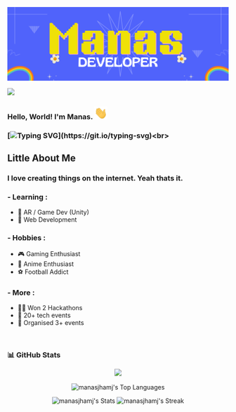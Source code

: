 [![Header](https://raw.githubusercontent.com/ManasJhaMJ/ManasJhaMJ/master/banner.png "Header")](https://manasjhamj.github.io/)

![](https://komarev.com/ghpvc/?username=manasjhamj&color=brightgreen&style=for-the-badge)

### Hello, World! I'm Manas. <img src="https://github.com/ABSphreak/ABSphreak/blob/master/gifs/Hi.gif" width="30">

### [![Typing SVG](https://readme-typing-svg.herokuapp.com?lines=Web+Developer;Web+Designer;Game+Developer;AR+Developer;and+a+lot+more...)](https://git.io/typing-svg)<br>
  
## Little About Me
### I love creating things on the internet. Yeah thats it.
<!-- <img height="300" width="500" alt="GIF" align="right" src="https://media.tenor.com/cOhgxKZrGqQAAAAM/zoro-one-piece.gif"> -->

### - Learning :
- 🌱 AR / Game Dev (Unity)
- 🌱 Web Development

### - Hobbies : 
- 🎮 Gaming Enthusiast
- 🍿 Anime Enthusiast
- ⚽ Football Addict

### - More : 
- 👨‍💻 Won 2 Hackathons
- 📅 20+ tech events
- 🎪 Organised 3+ events

<br>

### 📊 GitHub Stats
<div align="center" href="https://github.com/ManasJhaMJ/go-project-blueprint">
  <img src="https://github-readme-stats.vercel.app/api/pin/?username=ManasJhaMJ&repo=manasjhamj.github.io&title_color=ffcc00&text_color=6565cd&icon_color=ff1aff&bg_color=141439" />
  
  ![manasjhamj's Top Languages](https://github-readme-stats.vercel.app/api/top-langs/?username=manasjhamj&theme=outrun&show_icons=true&hide_border=false&layout=compact)
</div>  

<div align="center" href="https://github.com/ManasJhaMJ/ManasJhaMJ"> 

  ![manasjhamj's Stats](https://github-readme-stats.vercel.app/api?username=manasjhamj&theme=outrun&show_icons=true&hide_border=false&count_private=true&align="center")
   ![manasjhamj's Streak](https://github-readme-streak-stats.herokuapp.com/?user=manasjhamj&theme=outrun&hide_border=false)
</div>

